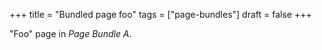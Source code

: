 +++
title = "Bundled page foo"
tags = ["page-bundles"]
draft = false
+++

"Foo" page in _Page Bundle A_.

